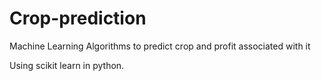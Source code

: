 # Crop-prediction
Machine Learning Algorithms to predict crop and profit associated with it 

Using scikit learn in python.
